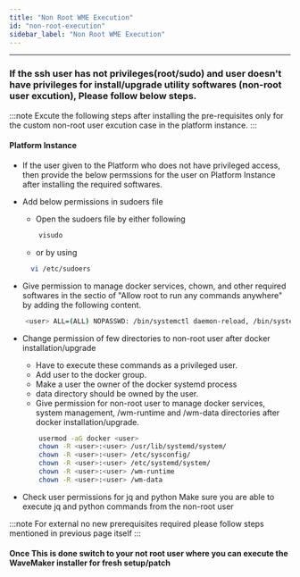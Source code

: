 ```yaml
---
title: "Non Root WME Execution"
id: "non-root-execution"
sidebar_label: "Non Root WME Execution"
---
```

---

### If the ssh user has not privileges(root/sudo) and user doesn't have privileges for install/upgrade utility softwares (non-root user excution), Please follow below steps.

:::note 
   Excute the following steps after installing the pre-requisites only for the custom non-root user excution case in the platform instance.
:::

#### Platform Instance

- If the user given to the Platform who does not have privileged access, then provide the below permssions for the user on Platform Instance after installing the required softwares.

- Add below permissions in sudoers file

  - Open the sudoers file by either following
   
  ```bash
      visudo
  ```
  - or by using 

  ```bash
    vi /etc/sudoers
  ```

- Give permission to manage docker services, chown, and other required softwares in the sectio of "Allow root to run any commands anywhere" by adding the following content.

```bash
    <user> ALL=(ALL) NOPASSWD: /bin/systemctl daemon-reload, /bin/systemctl restart docker, /bin/systemctl status docker, /bin/systemctl stop docker, /bin/systemctl start docker, /usr/sbin/service docker restart, /usr/sbin/service docker start, /usr/sbin/service docker stop, /usr/sbin/service docker status, /sbin/ip link set docker0 down, /sbin/ip link del dev docker0 type bridge, /usr/bin/chown
```

- Change permission of few directories to non-root user after docker installation/upgrade
  - Have to execute these commands as a privileged user.
  - Add user to the docker group.
  - Make a user the owner of the docker systemd process
  - data directory should be owned by the user.
  - Give permission for non-root user to manage docker services, system management, /wm-runtime and /wm-data directories after docker installation/upgrade.

  ```bash
      usermod -aG docker <user>
      chown -R <user>:<user> /usr/lib/systemd/system/
      chown -R <user>:<user> /etc/sysconfig/
      chown -R <user>:<user> /etc/systemd/system/
      chown -R <user>:<user> /wm-runtime
      chown -R <user>:<user> /wm-data
  ```

- Check user permissions for jq and python
   Make sure you are able to execute jq and python commands from the non-root user

:::note 
  For external no new prerequisites required please follow steps mentioned in previous page itself
:::


#### Once This is done switch to your not root user where you can  execute the WaveMaker installer for fresh setup/patch 
